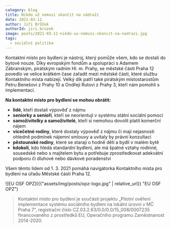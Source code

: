```yaml
---
category: blog
title: Nikdo už nemusí skončit na nádraží
date: 2021-03-11
author: Jiří Brůžek
authorId: jiri.bruzek
image: posts/2021-03-11-nikdo-uz-nemusi-skoncit-na-nadrazi.jpg
tags:
  - sociální politika
---
```


Kontaktní místo pro bydlení je nástroj, který pomůže všem, kdo se dostali do bytové nouze.
Díky evropským fondům a spolupráci s Adamem Zábranským, pirátským radním Hl. m. Prahy, se městské části Praha 12 povedlo ve velice krátkém čase zařadit mezi městské části, které službu Kontaktního místa nabízejí. Velký dík patří také pirátským místostarostům Petru Benešovi z Prahy 10 a Ondřeji Rutovi z Prahy 3, kteří nám pomohli s implementací.

**Na kontaktní místo pro bydlení se mohou obrátit:**

* **lidé**, kteří dostali výpověď z nájmu
* **seniorky a senioři**, kteří se neorientují v systému státní sociální pomoci
* **samoživitelky a samoživitelé**, kteří si nemohou dovolit platit komerční nájem
* **vícečetné rodiny**, které dostaly výpověď z nájmu či mají nejasnosti ohledně podmínek nájemní smlouvy a uvítaly by právní konzultaci
* **pěstounské rodiny**, které se starají o hodně dětí a bydlí v malém bytě
* **kdokoli**, kdo hledá standardní bydlení, ale má špatné vztahy rodinné, sousedské nebo s majitelem bytu a potřebuje zprostředkovat adekvátní podporu či dluhové nebo dávkové poradenství

Všem těmto lidem od 1. 3. 2021 pomáhá navigátorka Kontaktního místa pro bydlení na úřadu Městské části Praha 12.

![EU OSF OPZ]({{"assets/img/posts/opz-logo.jpg" | relative_url}} "EU OSF OPZ")
> Kontaktní místo pro bydlení je součástí projektu „Pilotní ověření implementace systému sociálního bydlení na lokální úrovni v MČ Praha 7“, registrační číslo CZ.03.2.63/0.0/0.0/15_008/0007235 financovaného z prostředků EU, Operačního programu Zaměstnanost 2014-2020.
